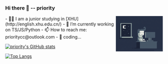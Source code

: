 ### Hi there 👋  -- priority

<img align="right" alt="GIF" width="150px" src="./coding.gif" />
<!--
**priority3/priority3** is a ✨ _special_ ✨ repository because its `README.md` (this file) appears on your GitHub profile.
Here are some ideas to get you started:
-->
- 🐱‍👓 I am a junior studying in [XHU](http://english.xhu.edu.cn/)
- 🔭 I’m currently working on TS/JS/Python
- 📫 How to reach me: prioritycc@outlook.com
- 🤔 coding... 
<!-- - 🌱 I’m currently learning ...
- 👯 I’m looking to collaborate on ...
- 🤔 I’m looking for help with ...
- 💬 Ask me about ...
- 😄 Pronouns: ...
- ⚡ Fun fact: ... -->


<!-- [![Readme Card](https://github-readme-stats.vercel.app/api/pin/?username=priority3&repo=github-readme-stats)](https://github.com/anuraghazra/github-readme-stats) -->




[![priority's GitHub stats](https://github-readme-stats.vercel.app/api?username=priority3)](https://github.com/anuraghazra/github-readme-stats)

[![Top Langs](https://github-readme-stats.vercel.app/api/top-langs/?username=priority3&hide=html)](https://github.com/anuraghazra/github-readme-stats)
